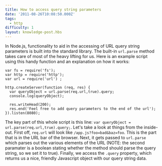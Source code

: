 ```yaml
---
title: How to access query string parameters
date: '2011-08-26T10:08:50.000Z'
tags:
  - http
difficulty: 1
layout: knowledge-post.hbs
---
```


In Node.js, functionality to aid in the accessing of URL query string parameters is built into the standard library. The built-in `url.parse` method takes care of most of the heavy lifting for us.  Here is an example script using this handy function and an explanation on how it works:

    var fs = require('fs');
    var http = require('http');
    var url = require('url') ;

    http.createServer(function (req, res) {
      var queryObject = url.parse(req.url,true).query;
      console.log(queryObject);

      res.writeHead(200);
      res.end('Feel free to add query parameters to the end of the url');
    }).listen(8080);

The key part of this whole script is this line: `var queryObject = url.parse(req.url,true).query;`. Let's take a look at things from the inside-out.  First off, `req.url` will look like `/app.js?foo=bad&baz=foo`. This is the part that is in the URL bar of the browser. Next, it gets passed to `url.parse` which parses out the various elements of the URL (NOTE: the second paramater is a boolean stating whether the method should parse the query string, so we set it to true). Finally, we access the `.query` property, which returns us a nice, friendly Javascript object with our query string data. 


